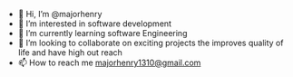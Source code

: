 - 👋 Hi, I’m @majorhenry
- 👀 I’m interested in software development
- 🌱 I’m currently learning software Engineering
- 💞️ I’m looking to collaborate on exciting projects the improves quality of life and have high out reach
- 📫 How to reach me majorhenry1310@gmail.com

<!---
majorhenry/majorhenry is a ✨ special ✨ repository because its `README.md` (this file) appears on your GitHub profile.
You can click the Preview link to take a look at your changes.
--->
